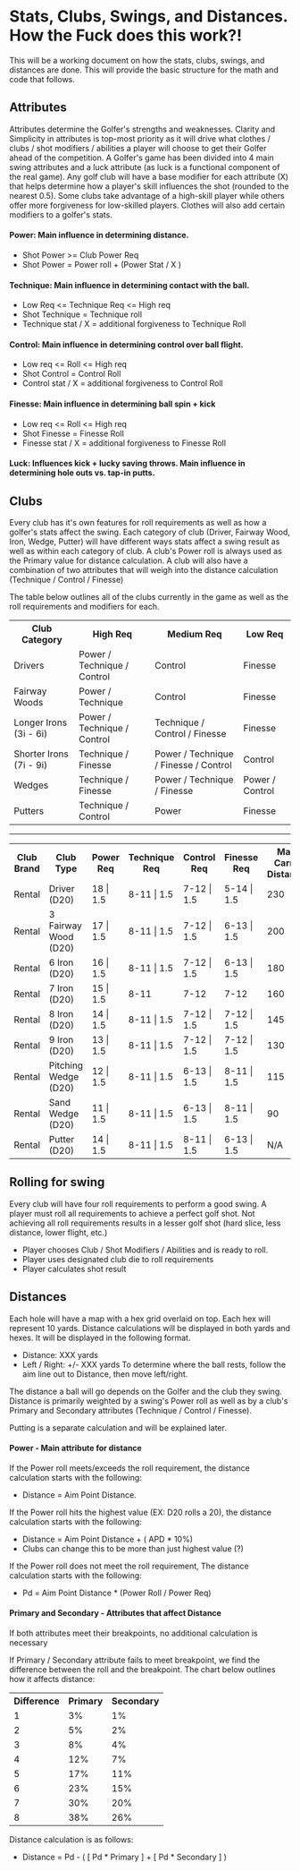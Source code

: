 # Stats, Clubs, Swings, and Distances. How the Fuck does this work?!

This will be a working document on how the stats, clubs, swings, and distances are done. This will provide the basic structure for the math and code that follows.

## Attributes
Attributes determine the Golfer's strengths and weaknesses. Clarity and Simplicity in attributes is top-most priority as it will drive what clothes / clubs / shot modifiers / abilities a player will choose to get their Golfer ahead of the competition. A Golfer's game has been divided into 4 main swing attributes and a luck attribute (as luck is a functional component of the real game). Any golf club will have a base modifier for each attribute (X) that helps determine how a player's skill influences the shot (rounded to the nearest 0.5). Some clubs take advantage of a high-skill player while others offer more forgiveness for low-skilled players. Clothes will also add certain modifiers to a golfer's stats. 

#### Power: Main influence in determining distance. 
 - Shot Power >= Club Power Req
 - Shot Power = Power roll + (Power Stat / X )
#### Technique: Main influence in determining contact with the ball.
 - Low Req <= Technique Req <= High req 
 - Shot Technique = Technique roll
 - Technique stat / X = additional forgiveness to Technique Roll
#### Control: Main influence in determining control over ball flight.
 - Low req <= Roll <= High req
 - Shot Control = Control Roll
 - Control stat / X = additional forgiveness to Control Roll
#### Finesse: Main influence in determining ball spin + kick
 - Low req <= Roll <= High req
 - Shot Finesse = Finesse Roll
 - Finesse stat / X = additional forgiveness to Finesse Roll
#### Luck: Influences kick + lucky saving throws. Main influence in determining hole outs vs. tap-in putts.

## Clubs
Every club has it's own features for roll requirements as well as how a golfer's stats affect the swing. Each category of club (Driver, Fairway Wood, Iron, Wedge, Putter) will have different ways stats affect a swing result as well as within each category of club. A club's Power roll is always used as the Primary value for distance calculation. A club will also have a combination of two attributes that will weigh into the distance calculation (Technique / Control / Finesse)

The table below outlines all of the clubs currently in the game as well as the roll requirements and modifiers for each.

<table>
	<tr>
		<th>Club Category</th>
		<th> High Req </th>
		<th> Medium Req </th>
		<th> Low Req </th>
	</tr>
	<tr>
		<td> Drivers </td>
		<td> Power / Technique / Control </td>
		<td> Control </td>
		<td> Finesse </td>
	</tr>
	<tr>
		<td> Fairway Woods </td>
		<td> Power / Technique </td>
		<td> Control </td>
		<td> Finesse </td>
	</tr>
	<tr>
		<td>Longer Irons (3i - 6i) </td>
		<td> Power / Technique / Control </td>
		<td> Technique / Control / Finesse </td>
		<td> Finesse </td>
	</tr>
	<tr>
		<td> Shorter Irons (7i - 9i) </td>
		<td> Technique / Finesse </td>
		<td> Power / Technique / Finesse / Control </td>
		<td> Control </td>
	</tr>
	<tr>
		<td> Wedges </td>
		<td> Technique / Finesse </td>
		<td> Power / Technique / Finesse </td>
		<td> Power / Control </td>
	</tr>
	<tr>
		<td> Putters </td>
		<td> Technique / Control </td>
		<td> Power </td>
		<td> Finesse </td>
	</tr>
</table>

----------------------
<table>
	<tr>
		<th> Club Brand </th>
		<th> Club Type </th>
		<th> Power Req </th>
		<th> Technique Req </th>
		<th> Control Req </th>
		<th> Finesse Req </th>
		<th> Max Carry Distance </th>
		<th> Max Rollout Distance </th>
		<th> Club modifiers </th>
	</tr>
	<tr>
		<td> Rental </td>
		<td> Driver (D20) </td>
		<td> 18 | 1.5</td>
		<td> 8-11 | 1.5</td>
		<td> 7-12 | 1.5</td>
		<td> 5-14 | 1.5</td>
		<td> 230 </td>
		<td> 20 </td>
		<td> None </td>
	</tr>
	<tr>
		<td> Rental </td>
		<td> 3 Fairway Wood (D20) </td>
		<td> 17 | 1.5</td>
		<td> 8-11 | 1.5</td>
		<td> 7-12 | 1.5</td>
		<td> 6-13 | 1.5</td>
		<td> 200 </td>
		<td> 15 </td>
		<td> None </td>
	</tr>
	<tr>
		<td> Rental </td>
		<td> 6 Iron (D20) </td>
		<td> 16 | 1.5 </td>
		<td> 8-11 | 1.5</td>
		<td> 7-12 | 1.5 </td>
		<td> 6-13 | 1.5 </td>
		<td> 180 </td>
		<td> 6 </td>
		<td> None </td>
	</tr>
	<tr>
		<td> Rental </td>
		<td> 7 Iron (D20) </td>
		<td> 15 | 1.5 </td>
		<td> 8-11 </td>
		<td> 7-12 </td>
		<td> 7-12 </td>
		<td> 160 </td>
		<td> 5 </td>
		<td> None </td>
	</tr>
	<tr>
		<td> Rental </td>
		<td> 8 Iron (D20) </td>
		<td> 14 | 1.5 </td>
		<td> 8-11 | 1.5 </td>
		<td> 7-12 | 1.5 </td>
		<td> 7-12 | 1.5 </td>
		<td> 145 </td>
		<td> 4 </td>
		<td> None </td>
	</tr>
	<tr>
		<td> Rental </td>
		<td> 9 Iron (D20) </td>
		<td> 13 | 1.5 </td>
		<td> 8-11 | 1.5 </td>
		<td> 7-12 | 1.5 </td>
		<td> 7-12 | 1.5 </td>
		<td> 130 </td>
		<td> 4 </td>
		<td> None </td>
	</tr>
	<tr>
		<td> Rental </td>
		<td> Pitching Wedge (D20) </td>
		<td> 12 | 1.5 </td>
		<td> 8-11 | 1.5</td>
		<td> 6-13 | 1.5</td>
		<td> 8-11 | 1.5</td>
		<td> 115 </td>
		<td> 3 </td>
		<td> None </td>
	</tr>
	<tr>
		<td> Rental </td>
		<td> Sand Wedge (D20) </td>
		<td> 11 | 1.5 </td>
		<td> 8-11 | 1.5 </td>
		<td> 6-13 | 1.5 </td>
		<td> 8-11 | 1.5 </td>
		<td> 90 </td>
		<td> 2 </td>
		<td> None </td>
	</tr>
	<tr>
		<td> Rental </td>
		<td> Putter (D20) </td>
		<td> 14 | 1.5 </td>
		<td> 8-11 | 1.5 </td>
		<td> 8-11 | 1.5 </td>
		<td> 6-13 | 1.5 </td>
		<td> N/A </td>
		<td> N/A </td>
		<td> None </td>
	</tr>
</table>

## Rolling for swing
Every club will have four roll requirements to perform a good swing. A player must roll all requirements to achieve a perfect golf shot. Not achieving all roll requirements results in a lesser golf shot (hard slice, less distance, lower flight, etc.)

- Player chooses Club / Shot Modifiers / Abilities and is ready to roll.
- Player uses designated club die to roll requirements
- Player calculates shot result

## Distances
Each hole will have a map with a hex grid overlaid on top. Each hex will represent 10 yards. Distance calculations will be displayed in both yards and hexes. It will be displayed in the following format.
 - Distance: XXX yards
 - Left / Right: +/- XXX yards
To determine where the ball rests, follow the aim line out to Distance, then move left/right.

The distance a ball will go depends on the Golfer and the club they swing. Distance is primarily weighted by a swing's Power roll as well as by a club's Primary and Secondary attributes (Technique / Control / Finesse). 

Putting is a separate calculation and will be explained later.

#### Power - Main attribute for distance
If the Power roll meets/exceeds the roll requirement, the distance calculation starts with the following:
  - Distance = Aim Point Distance.

If the Power roll hits the highest value (EX: D20 rolls a 20), the distance calculation starts with the following:
 - Distance = Aim Point Distance + ( APD * 10%)
 - Clubs can change this to be more than just highest value (?)

If the Power roll does not meet the roll requirement, The distance calculation starts with the following:
 - Pd = Aim Point Distance * (Power Roll / Power Req)

#### Primary and Secondary - Attributes that affect Distance
If both attributes meet their breakpoints, no additional calculation is necessary

If Primary / Secondary attribute fails to meet breakpoint, we find the difference between the roll and the breakpoint. The chart below outlines how it affects distance:

<table>
	<tr>
		<th> Difference </th>
		<th> Primary </th>
		<th> Secondary </th>
	</tr>
	<tr>
		<td> 1 </td>
		<td> 3% </td>
		<td> 1% </td>
	</tr>
	<tr>
		<td> 2 </td>
		<td> 5% </td>
		<td> 2% </td>
	</tr>
	<tr>
		<td> 3 </td>
		<td> 8% </td>
		<td> 4% </td>
	</tr>
	<tr>
		<td> 4 </td>
		<td> 12% </td>
		<td> 7% </td>
	</tr>
	<tr>
		<td> 5 </td>
		<td> 17% </td>
		<td> 11% </td>
	</tr>
	<tr>
		<td> 6 </td>
		<td> 23% </td>
		<td> 15% </td>
	</tr>
	<tr>
		<td> 7 </td>
		<td> 30% </td>
		<td> 20% </td>
	</tr>
	<tr>
		<td> 8 </td>
		<td> 38% </td>
		<td> 26% </td>
	</tr>
</table>
    
Distance calculation is as follows:
 - Distance = Pd - ( [ Pd * Primary ] + [ Pd * Secondary ] )



